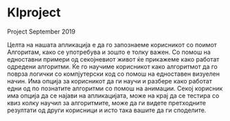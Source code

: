 # KIproject
Project September 2019

Целта на нашата апликација е да го запознаеме корисникот со поимот Алгоритам, како се употребува и зошто е толку важен.
Со помош на едноставни примери од секојневиот живот ќе прикажеме како работат одредени алгоритми.
Ќе го научиме корисникот како алгоритмот да го поврза логички со компјутерски код со помош на едноставен визуелен начин.
Има опција за корисникот да ги научи и разбере како работат едни од по познатите алгоритми со помош на анимации.
Секој корисник има опција да се најави на апликацијата, може на крај да се тестира со квиз колку научил за алгоритмите, може да ги видете претходните резултати од други корисници и исто така вашите да ги споделите.
